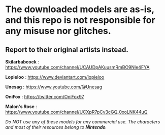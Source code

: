 # The downloaded models are as-is, and this repo is not responsible for any misuse nor glitches.

Report to their original artists instead.
-------------------------------------------------------------------------------------------------
**Skilarbabcock** : https://www.youtube.com/channel/UCAUDpAKuusmRmBO9Nle4FYA

**Lopieloo** : https://www.deviantart.com/lopieloo

**Unesag** : https://www.youtube.com/@Unesag

**OniFox** : https://twitter.com/OniFox97

**Malon's Rose** : https://www.youtube.com/channel/UCXpR7pCv3cGQ_0xoLNK44uQ

_Do NOT use any of these models for any commercial use. The characters and most of their resources belong to **Nintendo**._ 
